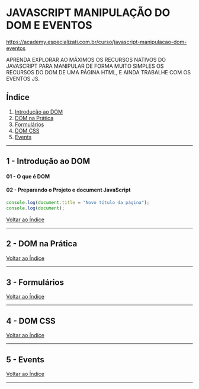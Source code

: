 # JAVASCRIPT MANIPULAÇÃO DO DOM E EVENTOS

https://academy.especializati.com.br/curso/javascript-manipulacao-dom-eventos

APRENDA EXPLORAR AO MÁXIMOS OS RECURSOS NATIVOS DO JAVASCRIPT PARA MANIPULAR DE FORMA MUITO SIMPLES OS RECURSOS DO DOM DE UMA PÁGINA HTML, E AINDA TRABALHE COM OS EVENTOS JS.

## <a name="indice">Índice</a>

1. [Introdução ao DOM](#parte1)     
2. [DOM na Prática](#parte2)     
3. [Formulários](#parte3)     
4. [DOM CSS](#parte4)     
5. [Events](#parte5)     
---


## <a name="parte1">1 - Introdução ao DOM</a>

#### 01 - O que é DOM 


#### 02 - Preparando o Projeto e document JavaScript 

```js
console.log(document.title = "Novo título da página");
console.log(document);
```

[Voltar ao Índice](#indice)

---


## <a name="parte2">2 - DOM na Prática</a>



[Voltar ao Índice](#indice)

---


## <a name="parte3">3 - Formulários</a>



[Voltar ao Índice](#indice)

---


## <a name="parte4">4 - DOM CSS</a>



[Voltar ao Índice](#indice)

---


## <a name="parte5">5 - Events</a>



[Voltar ao Índice](#indice)

---

